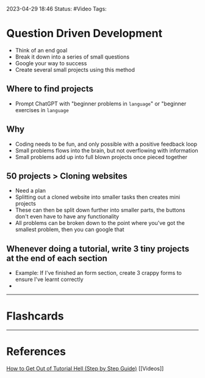 2023-04-29 18:46
Status: #Video 
Tags:

# Question Driven Development
* Think of an end goal
* Break it down into a series of small questions
* Google your way to success
* Create several small projects using this method
## Where to find projects
* Prompt ChatGPT with "beginner problems in `language`" or "beginner exercises in `language`
## Why
* Coding needs to be fun, and only possible with a positive feedback loop
* Small problems flows into the brain, but not overflowing with information
* Small problems add up into full blown projects once pieced together

## 50 projects > Cloning websites
* Need a plan
* Splitting out a cloned website into smaller tasks then creates mini projects
* These can then be split down further into smaller parts, the buttons don't even have to have any functionality
* All problems can be broken down to the point where you've got the smallest problem, then you can google that

## Whenever doing a tutorial, write 3 tiny projects at the end of each section
* Example: If I've finished an form section, create 3 crappy forms to ensure I've learnt correctly
* 


___
# Flashcards



---
# References
[How to Get Out of Tutorial Hell (Step by Step Guide)](https://www.youtube.com/watch?v=343EWZS9O88)
[[Videos]]